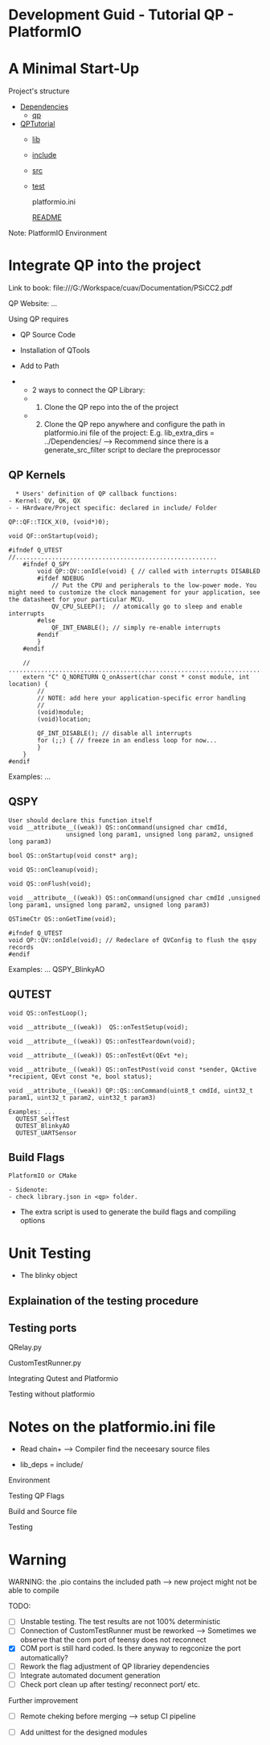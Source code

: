 # Development Guid - Tutorial QP - PlatformIO

# A Minimal Start-Up

Project's structure
 * [Dependencies](./dir1)
    * [qp](./dir1/qp.ext)
 * [QPTutorial](./dir2)
    * [lib](./dir2/file21.ext)
    * [include](./dir2/file22.ext)
    * [src](./dir2/file23.ext)
    * [test](./dir2/file23.ext)
    
      platformio.ini
      
      [README](./README.md)
 
Note: 
  PlatformIO Environment


# Integrate QP into the project
  Link to book: file:///G:/Workspace/cuav/Documentation/PSiCC2.pdf

  QP Website: ...

Using QP requires
  - QP Source Code

  - Installation of QTools

  - Add to Path

  * - 2 ways to connect the QP Library:
    - 1. Clone the QP repo into the <lib/> of the project
    - 2. Clone the QP repo anywhere and configure the path in platformio.ini file of the project:
        E.g. lib_extra_dirs = ../Dependencies/ --> Recommend since there is a generate_src_filter script to declare the preprocessor
  
  ## QP Kernels
      * Users' definition of QP callback functions:
    - Kernel: QV, QK, QX
    - - HArdware/Project specific: declared in include/ Folder

    QP::QF::TICK_X(0, (void*)0);

    void QF::onStartup(void);

    #ifndef Q_UTEST
    //........................................................
        #ifndef Q_SPY
            void QP::QV::onIdle(void) { // called with interrupts DISABLED
            #ifdef NDEBUG
                // Put the CPU and peripherals to the low-power mode. You might need to customize the clock management for your application, see the datasheet for your particular MCU.
                QV_CPU_SLEEP();  // atomically go to sleep and enable interrupts
            #else
                QF_INT_ENABLE(); // simply re-enable interrupts
            #endif
            }
        #endif

        // ............................................................................
        extern "C" Q_NORETURN Q_onAssert(char const * const module, int location) {
            //
            // NOTE: add here your application-specific error handling
            //
            (void)module;
            (void)location;

            QF_INT_DISABLE(); // disable all interrupts
            for (;;) { // freeze in an endless loop for now...
            }
        }
    #endif

  Examples: ...

  ## QSPY
    User should declare this function itself
    void __attribute__((weak)) QS::onCommand(unsigned char cmdId,
					unsigned long param1, unsigned long param2, unsigned long param3)

    bool QS::onStartup(void const* arg);

    void QS::onCleanup(void);

    void QS::onFlush(void);

    void __attribute__((weak)) QS::onCommand(unsigned char cmdId ,unsigned long param1, unsigned long param2, unsigned long param3)

    QSTimeCtr QS::onGetTime(void);

    #ifndef Q_UTEST
    void QP::QV::onIdle(void); // Redeclare of QVConfig to flush the qspy records
    #endif

  Examples: ...
    QSPY_BlinkyAO

  ## QUTEST

    void QS::onTestLoop();

    void __attribute__((weak))  QS::onTestSetup(void);
   
    void __attribute__((weak)) QS::onTestTeardown(void);

    void __attribute__((weak)) QS::onTestEvt(QEvt *e);

    void __attribute__((weak)) QS::onTestPost(void const *sender, QActive *recipient, QEvt const *e, bool status);

    void __attribute__((weak)) QP::QS::onCommand(uint8_t cmdId, uint32_t param1, uint32_t param2, uint32_t param3)

    Examples: ...
      QUTEST_SelfTest
      QUTEST_BlinkyAO
      QUTEST_UARTSensor

  ## Build Flags
    PlatformIO or CMake

    - Sidenote:
    - check library.json in <qp> folder.
  - The extra script is used to generate the build flags and compiling options






# Unit Testing
  - The blinky object

  ## Explaination of the testing procedure

  ## Testing ports 


  QRelay.py

  CustomTestRunner.py

  Integrating Qutest and Platformio

  Testing without platformio

# Notes on the platformio.ini file
  - Read chain+ --> Compiler find the neceesary source files

  - lib_deps = 
    include/

  Environment

  Testing QP Flags 

  Build and Source file

  Testing


# Warning
  WARNING: the .pio contains the included path --> new project might not be able to compile


TODO:
  - [ ] Unstable testing. The test results are not 100% deterministic
  - [ ] Connection of CustomTestRunner must be reworked --> Sometimes we observe that the com port of teensy does not reconnect
  - [x] COM port is still hard coded. Is there anyway to regconize the port automatically?
  - [ ] Rework the flag adjustment of QP librariey dependencies
  - [ ] Integrate automated document generation
  - [ ] Check port clean up after testing/ reconnect port/ etc.

Further improvement
  - [ ] Remote cheking before merging --> setup CI pipeline
  - [ ] Add unittest for the designed modules  

